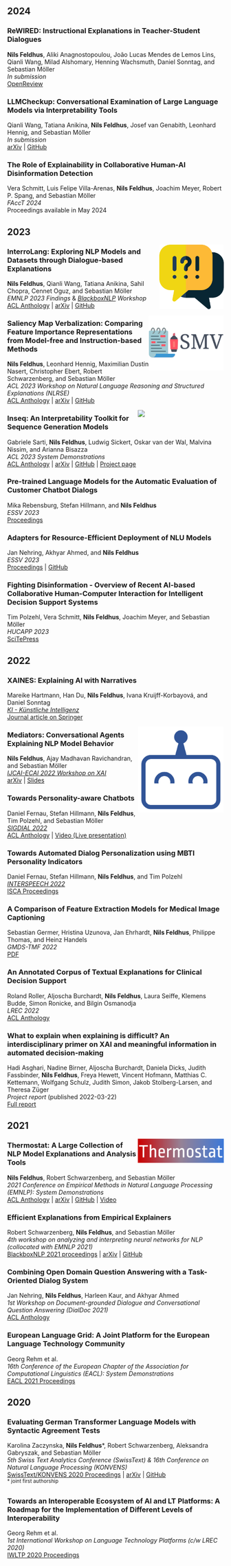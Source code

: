 
## 2024

### ReWIRED: Instructional Explanations in Teacher-Student Dialogues
**Nils Feldhus**, Aliki Anagnostopoulou, João Lucas Mendes de Lemos Lins, Qianli Wang, Milad Alshomary, Henning Wachsmuth, Daniel Sonntag, and Sebastian Möller  
*In submission*  
[OpenReview](https://openreview.net/forum?id=Y3eP_JEPqf)  

### LLMCheckup: Conversational Examination of Large Language Models via Interpretability Tools
Qianli Wang, Tatiana Anikina, **Nils Feldhus**, Josef van Genabith, Leonhard Hennig, and Sebastian Möller  
*In submission*  
[arXiv](https://arxiv.org/abs/2401.12576) | [GitHub](https://github.com/DFKI-NLP/LLMCheckup)

### The Role of Explainability in Collaborative Human-AI Disinformation Detection
Vera Schmitt, Luis Felipe Villa-Arenas, **Nils Feldhus**, Joachim Meyer, Robert P. Spang, and Sebastian Möller  
*FAccT 2024*  
Proceedings available in May 2024


## 2023

<a href="https://aclanthology.org/2023.findings-emnlp.359/"><img src="https://raw.githubusercontent.com/nfelnlp/nfelnlp.github.io/main/figures/InterroLang_Logo.png?raw=true" width="150px" align="right"></a>  
### InterroLang: Exploring NLP Models and Datasets through Dialogue-based Explanations  
**Nils Feldhus**, Qianli Wang, Tatiana Anikina, Sahil Chopra, Cennet Oguz, and Sebastian Möller  
*EMNLP 2023 Findings* & *[BlackboxNLP](https://blackboxnlp.github.io/) Workshop*  
[ACL Anthology](https://aclanthology.org/2023.findings-emnlp.359/) | [arXiv](https://arxiv.org/abs/2310.05592) | [GitHub](https://github.com/DFKI-NLP/InterroLang)  

<a href="https://aclanthology.org/2023.nlrse-1.4/"><img src="https://raw.githubusercontent.com/nfelnlp/nfelnlp.github.io/main/figures/SMV_FontLogo.png?raw=true" width="175px" align="right"></a>  
### Saliency Map Verbalization: Comparing Feature Importance Representations from Model-free and Instruction-based Methods  
**Nils Feldhus**, Leonhard Hennig, Maximilian Dustin Nasert, Christopher Ebert, Robert Schwarzenberg, and Sebastian Möller  
*ACL 2023 Workshop on Natural Language Reasoning and Structured Explanations (NLRSE)*  
[ACL Anthology](https://aclanthology.org/2023.nlrse-1.4/) | [arXiv](https://arxiv.org/abs/2210.07222) | [GitHub](https://github.com/DFKI-NLP/SMV)  

<a href="https://github.com/inseq-team/inseq"><img src="https://raw.githubusercontent.com/inseq-team/inseq/main/docs/source/images/inseq_logo.png" width="200px" align="right"></a>  
### Inseq: An Interpretability Toolkit for Sequence Generation Models  
Gabriele Sarti, **Nils Feldhus**, Ludwig Sickert, Oskar van der Wal, Malvina Nissim, and Arianna Bisazza  
*ACL 2023 System Demonstrations*  
[ACL Anthology](https://aclanthology.org/2023.acl-demo.40/) | [arXiv](http://arxiv.org/abs/2302.13942) | [GitHub](https://github.com/inseq-team/inseq) | [Project page](https://gsarti.com/project/inseq/)  

### Pre-trained Language Models for the Automatic Evaluation of Customer Chatbot Dialogs
Mika Rebensburg, Stefan Hillmann, and **Nils Feldhus**  
*ESSV 2023*  
[Proceedings](https://www.essv.de/paper.php?id=1170)  

### Adapters for Resource-Efficient Deployment of NLU Models
Jan Nehring, Akhyar Ahmed, and **Nils Feldhus**  
*ESSV 2023*  
[Proceedings](https://www.essv.de/paper.php?id=1196) | [GitHub](https://github.com/jnehring/ESSV2023-Adapters-for-Resource-Efficient-Deployment-of-NLU-models)  

### Fighting Disinformation - Overview of Recent AI-based Collaborative Human-Computer Interaction for Intelligent Decision Support Systems
Tim Polzehl, Vera Schmitt, **Nils Feldhus**, Joachim Meyer, and Sebastian Möller  
*HUCAPP 2023*  
[SciTePress](https://www.scitepress.org/Link.aspx?doi=10.5220/0011788900003417)  


## 2022

### XAINES: Explaining AI with Narratives
Mareike Hartmann, Han Du, **Nils Feldhus**, Ivana Kruijff-Korbayová, and Daniel Sonntag  
*[KI - Künstliche Intelligenz](https://www.springer.com/journal/13218/)*  
[Journal article on Springer](https://doi.org/10.1007/s13218-022-00780-8)  

<a href="https://arxiv.org/abs/2206.06029"><img src="https://raw.githubusercontent.com/nfelnlp/nfelnlp.github.io/main/figures/Mediators_Logo.png?raw=true" width="200px" align="right"></a>  
### Mediators: Conversational Agents Explaining NLP Model Behavior
**Nils Feldhus**, Ajay Madhavan Ravichandran, and Sebastian Möller  
[*IJCAI-ECAI 2022 Workshop on XAI*](https://sites.google.com/view/xai2022/)  
[arXiv](https://arxiv.org/abs/2206.06029) | <a href="{{ site.url }}/slides/Mediators_IJCAI_2022.pdf">Slides</a>  

### Towards Personality-aware Chatbots
Daniel Fernau, Stefan Hillmann, **Nils Feldhus**, Tim Polzehl, and Sebastian Möller  
*[SIGDIAL 2022](https://2022.sigdial.org/)*  
[ACL Anthology](https://aclanthology.org/2022.sigdial-1.15/) | [Video (Live presentation)](https://www.youtube.com/watch?v=06hrn65ypxE)  

### Towards Automated Dialog Personalization using MBTI Personality Indicators
Daniel Fernau, Stefan Hillmann, **Nils Feldhus**, and Tim Polzehl  
*[INTERSPEECH 2022](http://interspeech2022.org/)*  
[ISCA Proceedings](https://doi.org/10.21437/Interspeech.2022-376)  

### A Comparison of Feature Extraction Models for Medical Image Captioning  
Sebastian Germer, Hristina Uzunova, Jan Ehrhardt, **Nils Feldhus**, Philippe Thomas, and Heinz Handels  
*GMDS-TMF 2022*  
[PDF](https://access.online-registry.net/gmds2022/temp/export/exp_1665555575167_e3b7.pdf)  

### An Annotated Corpus of Textual Explanations for Clinical Decision Support
Roland Roller, Aljoscha Burchardt, **Nils Feldhus**, Laura Seiffe, Klemens Budde, Simon Ronicke, and Bilgin Osmanodja  
*LREC 2022*  
[ACL Anthology](https://aclanthology.org/2022.lrec-1.248/)  

### What to explain when explaining is difficult? An interdisciplinary primer on XAI and meaningful information in automated decision-making  
Hadi Asghari, Nadine Birner, Aljoscha Burchardt, Daniela Dicks, Judith Fassbinder, **Nils Feldhus**, Freya Hewett, Vincent Hofmann, Matthias C. Kettemann, Wolfgang Schulz, Judith Simon, Jakob Stolberg-Larsen, and Theresa Züger  
*Project report* (published 2022-03-22)  
[Full report](https://graphite.page/explainable-ai-report/)  


## 2021

<a href="https://github.com/DFKI-NLP/thermostat"><img src="https://raw.githubusercontent.com/DFKI-NLP/thermostat/main/figures/logo.png?raw=true" width="200px" align="right"></a>  
### Thermostat: A Large Collection of NLP Model Explanations and Analysis Tools
**Nils Feldhus**, Robert Schwarzenberg, and Sebastian Möller  
*2021 Conference on Empirical Methods in Natural Language Processing (EMNLP): System Demonstrations*  
[ACL Anthology](https://aclanthology.org/2021.emnlp-demo.11/) | [arXiv](https://arxiv.org/abs/2108.13961) | [GitHub](https://github.com/DFKI-NLP/thermostat) | [Video](https://aclanthology.org/2021.emnlp-demo.11.mp4)

### Efficient Explanations from Empirical Explainers
Robert Schwarzenberg, **Nils Feldhus**, and Sebastian Möller  
*4th workshop on analyzing and interpreting neural networks for NLP (collocated with EMNLP 2021)*  
[BlackboxNLP 2021 proceedings](https://aclanthology.org/2021.blackboxnlp-1.17/) | [arXiv](https://arxiv.org/abs/2103.15429) | [GitHub](https://github.com/DFKI-NLP/emp-exp)  

### Combining Open Domain Question Answering with a Task-Oriented Dialog System
Jan Nehring, **Nils Feldhus**, Harleen Kaur, and Akhyar Ahmed  
*1st Workshop on Document-grounded Dialogue and Conversational Question Answering (DialDoc 2021)*  
[ACL Anthology](https://aclanthology.org/2021.dialdoc-1.5/)  

### European Language Grid: A Joint Platform for the European Language Technology Community
Georg Rehm et al.  
*16th Conference of the European Chapter of the Association for Computational Linguistics (EACL): System Demonstrations*  
[EACL 2021 Proceedings](https://aclanthology.org/2021.eacl-demos.26/)  


## 2020

### Evaluating German Transformer Language Models with Syntactic Agreement Tests
Karolina Zaczynska, **Nils Feldhus**\*, Robert Schwarzenberg, Aleksandra Gabryszak, and Sebastian Möller  
*5th Swiss Text Analytics Conference (SwissText) & 16th Conference on Natural Language Processing (KONVENS)*  
[SwissText/KONVENS 2020 Proceedings](http://ceur-ws.org/Vol-2624/) | [arXiv](https://arxiv.org/pdf/2007.03765.pdf) | [GitHub](https://github.com/dfki-nlp/gevalm)  
<sup>* joint first authorship</sup>

### Towards an Interoperable Ecosystem of AI and LT Platforms: A Roadmap for the Implementation of Different Levels of Interoperability
Georg Rehm et al.  
*1st International Workshop on Language Technology Platforms (c/w LREC 2020)*  
[IWLTP 2020 Proceedings](https://aclanthology.org/2020.iwltp-1.15/)  

